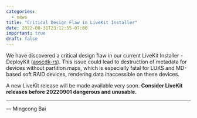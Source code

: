 ```yaml
---
categories:
  - news
title: "Critical Design Flaw in LiveKit Installer"
date: 2022-08-31T23:12:55-07:00
important: true
draft: false
---
```


We have discovered a critical design flaw in our current LiveKit Installer -
DeployKit ([aoscdk-rs](https://github.com/AOSC-Dev/aoscdk-rs)). This issue could
lead to destruction of metadata for devices without partition maps, which is
especially fatal for LUKS and MD-based soft RAID devices, rendering data
inaccessible on these devices.

A new LiveKit release will be made available very soon. **Consider LiveKit
releases before 20220901 dangerous and unusable.**

---

— Mingcong Bai
